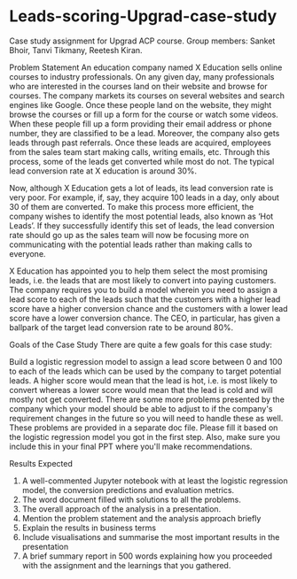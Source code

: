 # Leads-scoring-Upgrad-case-study
Case study assignment for Upgrad ACP course. 
 Group members: Sanket Bhoir, Tanvi Tikmany, Reetesh Kiran.

Problem Statement
An education company named X Education sells online courses to industry professionals. On any given day, many professionals who are interested in the courses land on their website and browse for courses. 
The company markets its courses on several websites and search engines like Google. Once these people land on the website, they might browse the courses or fill up a form for the course or watch some videos.
When these people fill up a form providing their email address or phone number, they are classified to be a lead. Moreover, the company also gets leads through past referrals. 
Once these leads are acquired, employees from the sales team start making calls, writing emails, etc. Through this process, some of the leads get converted while most do not. 
The typical lead conversion rate at X education is around 30%.

Now, although X Education gets a lot of leads, its lead conversion rate is very poor. 
For example, if, say, they acquire 100 leads in a day, only about 30 of them are converted. To make this process more efficient, the company wishes to identify the most potential leads, also known as ‘Hot Leads’.
If they successfully identify this set of leads, the lead conversion rate should go up as the sales team will now be focusing more on communicating with the potential leads rather than making calls to everyone. 

X Education has appointed you to help them select the most promising leads, i.e. the leads that are most likely to convert into paying customers.
The company requires you to build a model wherein you need to assign a lead score to each of the leads such that the customers with a higher lead score have a higher conversion chance and the customers with a lower lead score have a lower conversion chance. 
The CEO, in particular, has given a ballpark of the target lead conversion rate to be around 80%.

Goals of the Case Study
There are quite a few goals for this case study:

Build a logistic regression model to assign a lead score between 0 and 100 to each of the leads which can be used by the company to target potential leads.
A higher score would mean that the lead is hot, i.e. is most likely to convert whereas a lower score would mean that the lead is cold and will mostly not get converted.
There are some more problems presented by the company which your model should be able to adjust to if the company's requirement changes in the future so you will need to handle these as well. 
These problems are provided in a separate doc file. Please fill it based on the logistic regression model you got in the first step. Also, make sure you include this in your final PPT where you'll make recommendations.
 

Results Expected
   1. A well-commented Jupyter notebook with at least the logistic regression model, the conversion predictions and evaluation metrics.
   2. The word document filled with solutions to all the problems.
   3. The overall approach of the analysis in a presentation.
   4. Mention the problem statement and the analysis approach briefly 
   5. Explain the results in business terms
   6. Include visualisations and summarise the most important results in the presentation
   7. A brief summary report in 500 words explaining how you proceeded with the assignment and the learnings that you gathered.
























